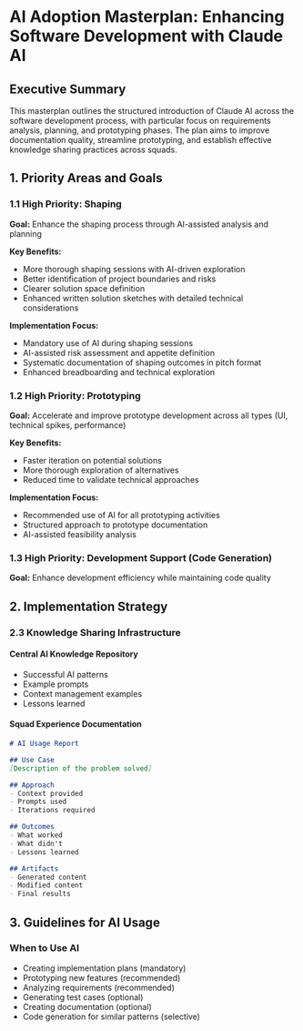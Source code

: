 # AI Adoption Masterplan: Enhancing Software Development with Claude AI

## Executive Summary

This masterplan outlines the structured introduction of Claude AI across the software development process, with particular focus on requirements analysis, planning, and prototyping phases. The plan aims to improve documentation quality, streamline prototyping, and establish effective knowledge sharing practices across squads.

## 1. Priority Areas and Goals

### 1.1 High Priority: Shaping
**Goal:** Enhance the shaping process through AI-assisted analysis and planning

**Key Benefits:**
- More thorough shaping sessions with AI-driven exploration
- Better identification of project boundaries and risks
- Clearer solution space definition
- Enhanced written solution sketches with detailed technical considerations

**Implementation Focus:**
- Mandatory use of AI during shaping sessions
- AI-assisted risk assessment and appetite definition
- Systematic documentation of shaping outcomes in pitch format
- Enhanced breadboarding and technical exploration

### 1.2 High Priority: Prototyping
**Goal:** Accelerate and improve prototype development across all types (UI, technical spikes, performance)

**Key Benefits:**
- Faster iteration on potential solutions
- More thorough exploration of alternatives
- Reduced time to validate technical approaches

**Implementation Focus:**
- Recommended use of AI for all prototyping activities
- Structured approach to prototype documentation
- AI-assisted feasibility analysis

### 1.3 High Priority: Development Support (Code Generation)
**Goal:** Enhance development efficiency while maintaining code quality

## 2. Implementation Strategy

### 2.3 Knowledge Sharing Infrastructure

#### Central AI Knowledge Repository
- Successful AI patterns
- Example prompts
- Context management examples
- Lessons learned

#### Squad Experience Documentation
```markdown
# AI Usage Report

## Use Case
[Description of the problem solved]

## Approach
- Context provided
- Prompts used
- Iterations required

## Outcomes
- What worked
- What didn't
- Lessons learned

## Artifacts
- Generated content
- Modified content
- Final results
```

## 3. Guidelines for AI Usage

### When to Use AI
- Creating implementation plans (mandatory)
- Prototyping new features (recommended)
- Analyzing requirements (recommended)
- Generating test cases (optional)
- Creating documentation (optional)
- Code generation for similar patterns (selective)

